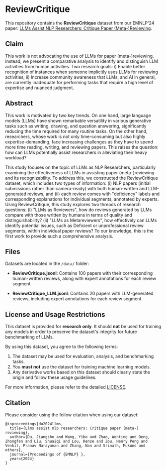 # ReviewCritique

This repository contains the **ReviewCritique** dataset from our EMNLP'24 paper: [LLMs Assist NLP Researchers: Critique Paper (Meta-)Reviewing](https://arxiv.org/abs/2406.16253).

## Claim

This work is not advocating the use of LLMs for paper (meta-)reviewing. Instead, we present a comparative analysis to identify and distinguish LLM activities from human activities. Two research goals: i) Enable better recognition of instances when someone implicitly uses LLMs for reviewing activities; ii) Increase community awareness that LLMs, and AI in general, are currently inadequate for performing tasks that require a high level of expertise and nuanced judgment.

## Abstract

This work is motivated by two key trends. On one hand, large language models (LLMs) have shown remarkable versatility in various generative tasks such as writing, drawing, and question answering, significantly reducing the time required for many routine tasks. On the other hand, researchers, whose work is not only time-consuming but also highly expertise-demanding, face increasing challenges as they have to spend more time reading, writing, and reviewing papers. This raises the question: how can LLMs potentially assist researchers in alleviating their heavy workload?

This study focuses on the topic of LLMs as NLP Researchers, particularly examining the effectiveness of LLMs in assisting paper (meta-)reviewing and its recognizability. To address this, we constructed the ReviewCritique dataset, which includes two types of information: (i) NLP papers (initial submissions rather than camera-ready) with both human-written and LLM-generated reviews, and (ii) each review comes with "deficiency" labels and corresponding explanations for individual segments, annotated by experts. Using ReviewCritique, this study explores two threads of research questions: (i) "LLMs as Reviewers", how do reviews generated by LLMs compare with those written by humans in terms of quality and distinguishability? (ii) "LLMs as Metareviewers", how effectively can LLMs identify potential issues, such as Deficient or unprofessional review segments, within individual paper reviews? To our knowledge, this is the first work to provide such a comprehensive analysis.

## Files

Datasets are located in the `/data/` folder:

- **ReviewCritique.jsonl**: Contains 100 papers with their corresponding human-written reviews, along with expert annotations for each review segment.

- **ReviewCritique_LLM.jsonl**: Contains 20 papers with LLM-generated reviews, including expert annotations for each review segment.

## License and Usage Restrictions

This dataset is provided for **research only**. It should **not** be used for training any models in order to preserve the dataset's integrity for future benchmarking of LLMs.

By using this dataset, you agree to the following terms:

1. The dataset may be used for evaluation, analysis, and benchmarking tasks.
2. You **must not** use the dataset for training machine learning models.
3. Any derivative works based on this dataset should clearly state the origin and follow these usage guidelines.

For more information, please refer to the detailed [LICENSE](./LICENSE).

## Citation
Please consider using the follow citation when using our dataset:
```
@inproceedings{du2024llms,
  title={Llms assist nlp researchers: Critique paper (meta-) reviewing},
  author={Du, Jiangshu and Wang, Yibo and Zhao, Wenting and Deng, Zhongfen and Liu, Shuaiqi and Lou, Renze and Zou, Henry Peng and Venkit, Pranav Narayanan and Zhang, Nan and Srinath, Mukund and others},
  journal={Proceedings of {EMNLP} },
  year={2024}
}
```